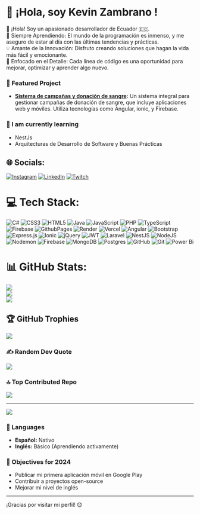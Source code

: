 # 👋 ¡Hola, soy Kevin Zambrano !
👋 ¡Hola! Soy un apasionado desarrollador de Ecuador 🇪🇨.<br>🌱 Siempre Aprendiendo: El mundo de la programación es inmenso, y me aseguro de estar al día con las últimas tendencias y prácticas.<br>💡 Amante de la Innovación: Disfruto creando soluciones que hagan la vida más fácil y emocionante.<br>🚀 Enfocado en el Detalle: Cada línea de código es una oportunidad para mejorar, optimizar y aprender algo nuevo.<br>

### 💼 Featured Project
- **[Sistema de campañas y donación de sangre](url):** Un sistema integral para gestionar campañas de donación de sangre, que incluye aplicaciones web y móviles. Utiliza tecnologías como Angular, ionic, y Firebase.

### 🌱 I am currently learning
- NestJs
- Arquitecturas de Desarrollo de Software y Buenas Prácticas

## 🌐 Socials:
[![Instagram](https://img.shields.io/badge/Instagram-%23E4405F.svg?logo=Instagram&logoColor=white)](https://instagram.com/oe_lioo) [![LinkedIn](https://img.shields.io/badge/LinkedIn-%230077B5.svg?logo=linkedin&logoColor=white)](https://linkedin.com/in/kevin-zambrano-09883431a) [![Twitch](https://img.shields.io/badge/Twitch-%239146FF.svg?logo=Twitch&logoColor=white)](https://twitch.tv/lio10x_x) 

# 💻 Tech Stack:
![C#](https://img.shields.io/badge/c%23-%23239120.svg?style=for-the-badge&logo=csharp&logoColor=white) ![CSS3](https://img.shields.io/badge/css3-%231572B6.svg?style=for-the-badge&logo=css3&logoColor=white) ![HTML5](https://img.shields.io/badge/html5-%23E34F26.svg?style=for-the-badge&logo=html5&logoColor=white) ![Java](https://img.shields.io/badge/java-%23ED8B00.svg?style=for-the-badge&logo=openjdk&logoColor=white) ![JavaScript](https://img.shields.io/badge/javascript-%23323330.svg?style=for-the-badge&logo=javascript&logoColor=%23F7DF1E) ![PHP](https://img.shields.io/badge/php-%23777BB4.svg?style=for-the-badge&logo=php&logoColor=white) ![TypeScript](https://img.shields.io/badge/typescript-%23007ACC.svg?style=for-the-badge&logo=typescript&logoColor=white) ![Firebase](https://img.shields.io/badge/firebase-%23039BE5.svg?style=for-the-badge&logo=firebase) ![GithubPages](https://img.shields.io/badge/github%20pages-121013?style=for-the-badge&logo=github&logoColor=white) ![Render](https://img.shields.io/badge/Render-%46E3B7.svg?style=for-the-badge&logo=render&logoColor=white) ![Vercel](https://img.shields.io/badge/vercel-%23000000.svg?style=for-the-badge&logo=vercel&logoColor=white) ![Angular](https://img.shields.io/badge/angular-%23DD0031.svg?style=for-the-badge&logo=angular&logoColor=white) ![Bootstrap](https://img.shields.io/badge/bootstrap-%238511FA.svg?style=for-the-badge&logo=bootstrap&logoColor=white) ![Express.js](https://img.shields.io/badge/express.js-%23404d59.svg?style=for-the-badge&logo=express&logoColor=%2361DAFB) ![Ionic](https://img.shields.io/badge/Ionic-%233880FF.svg?style=for-the-badge&logo=Ionic&logoColor=white) ![jQuery](https://img.shields.io/badge/jquery-%230769AD.svg?style=for-the-badge&logo=jquery&logoColor=white) ![JWT](https://img.shields.io/badge/JWT-black?style=for-the-badge&logo=JSON%20web%20tokens) ![Laravel](https://img.shields.io/badge/laravel-%23FF2D20.svg?style=for-the-badge&logo=laravel&logoColor=white) ![NestJS](https://img.shields.io/badge/nestjs-%23E0234E.svg?style=for-the-badge&logo=nestjs&logoColor=white) ![NodeJS](https://img.shields.io/badge/node.js-6DA55F?style=for-the-badge&logo=node.js&logoColor=white) ![Nodemon](https://img.shields.io/badge/NODEMON-%23323330.svg?style=for-the-badge&logo=nodemon&logoColor=%BBDEAD) ![Firebase](https://img.shields.io/badge/firebase-a08021?style=for-the-badge&logo=firebase&logoColor=ffcd34) ![MongoDB](https://img.shields.io/badge/MongoDB-%234ea94b.svg?style=for-the-badge&logo=mongodb&logoColor=white) ![Postgres](https://img.shields.io/badge/postgres-%23316192.svg?style=for-the-badge&logo=postgresql&logoColor=white) ![GitHub](https://img.shields.io/badge/github-%23121011.svg?style=for-the-badge&logo=github&logoColor=white) ![Git](https://img.shields.io/badge/git-%23F05033.svg?style=for-the-badge&logo=git&logoColor=white) ![Power Bi](https://img.shields.io/badge/power_bi-F2C811?style=for-the-badge&logo=powerbi&logoColor=black)
# 📊 GitHub Stats:
![](https://github-readme-stats.vercel.app/api?username=Lio10jr&theme=tokyonight&hide_border=false&include_all_commits=false&count_private=false)<br/>
![](https://github-readme-streak-stats.herokuapp.com/?user=Lio10jr&theme=tokyonight&hide_border=false)<br/>
![](https://github-readme-stats.vercel.app/api/top-langs/?username=Lio10jr&theme=tokyonight&hide_border=false&include_all_commits=false&count_private=false&layout=compact)

## 🏆 GitHub Trophies
![](https://github-profile-trophy.vercel.app/?username=Lio10jr&theme=tokyonight&no-frame=false&no-bg=true&margin-w=4)

### ✍️ Random Dev Quote
![](https://quotes-github-readme.vercel.app/api?type=horizontal&theme=tokyonight)

### 🔝 Top Contributed Repo
![](https://github-contributor-stats.vercel.app/api?username=Lio10jr&limit=5&theme=tokyonight&combine_all_yearly_contributions=true)

---
[![](https://visitcount.itsvg.in/api?id=Lio10jr&icon=0&color=0)](https://visitcount.itsvg.in)

### 💬 Languages
- **Español:** Nativo
- **Inglés:** Básico (Aprendiendo activamente)

### 🎯 Objectives for 2024
- Publicar mi primera aplicación móvil en Google Play
- Contribuir a proyectos open-source
- Mejorar mi nivel de inglés

---

¡Gracias por visitar mi perfil! 😊
